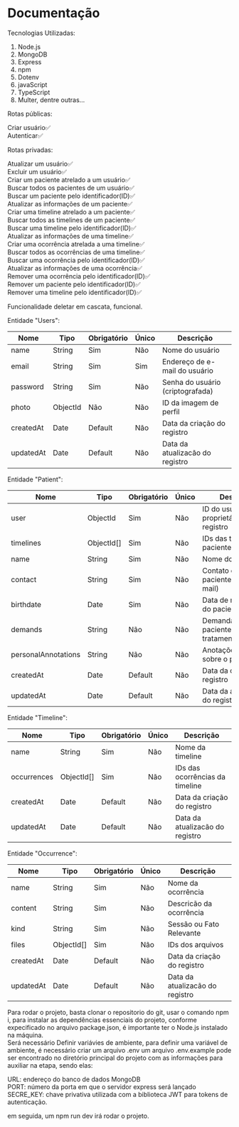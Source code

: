 ﻿# Documentação

Tecnologias Utilizadas:

1. Node.js
2. MongoDB
3. Express
4. npm
5. Dotenv
6. javaScript
7. TypeScript
8. Multer, dentre outras...

Rotas públicas:

Criar usuário:white_check_mark:<br />
Autenticar:white_check_mark:<br />

Rotas privadas:

Atualizar um usuário:white_check_mark:<br />
Excluir um usuário:white_check_mark:<br />
Criar um paciente atrelado a um usuário:white_check_mark:<br />
Buscar todos os pacientes de um usuário:white_check_mark:<br />
Buscar um paciente pelo identificador(ID):white_check_mark:<br />
Atualizar as informações de um paciente:white_check_mark:<br />
Criar uma timeline atrelado a um paciente:white_check_mark:<br />
Buscar todos as timelines de um paciente:white_check_mark:<br />
Buscar uma timeline pelo identificador(ID):white_check_mark:<br />
Atualizar as informações de uma timeline:white_check_mark:<br />
Criar uma ocorrência atrelada a uma timeline:white_check_mark:<br />
Buscar todos as ocorrências de uma timeline:white_check_mark:<br />
Buscar uma ocorrência pelo identificador(ID):white_check_mark:<br />
Atualizar as informações de uma ocorrência:white_check_mark:<br />
Remover uma ocorrência pelo identificador(ID):white_check_mark:<br />
Remover um paciente pelo identificador(ID):white_check_mark:<br />
Remover uma timeline pelo identificador(ID):white_check_mark:<br />

Funcionalidade deletar em cascata, funcional.

Entidade "Users":

Nome | Tipo |	Obrigatório |	Único |	Descrição
| --- | --- | --- | --- | --- |
name	| String |	Sim	| Não |	Nome  do  usuário
email |	String |	Sim |	Sim |	Endereço de e-mail do  usuário
password |	String |	Sim |	Não |	Senha do usuário (criptografada)
photo |	ObjectId |	Não |	Não |	ID da imagem de perfil
createdAt |	Date |	Default |	Não |	Data da criação do registro
updatedAt |	Date |	Default |	Não |	Data da atualizacão do registro

Entidade "Patient":

Nome |	Tipo |	Obrigatório |	Único |	Descrição
| --- | --- | --- | --- | --- |
user |	ObjectId |	Sim |	Não |	ID do usuário proprietário do registro
timelines |	ObjectId[] |	Sim |	Não |	IDs das timelines do paciente
name |	String |	Sim |	Não |	Nome  do paciente
contact |	String |	Sim |	Não |	Contato do paciente(TelefoneE-mail)
birthdate |	Date |	Sim |	Não |	Data de nascimento do paciente
demands |	String |	Não |	Não |	Demandas do paciente para tratamento
personalAnnotations |	String |	Não |	Não |	Anotações pessoais sobre o paciente
createdAt |	Date |	Default |	Não |	Data da criação do registro
updatedAt |	Date |	Default |	Não |	Data da atualizacão do registro

Entidade "Timeline":

Nome |	Tipo |	Obrigatório |	Único |	Descrição
| --- | --- | --- | --- | --- |
name |	String |	Sim |	Não |	Nome da timeline
occurrences |	ObjectId[] |	Sim |	Não |	IDs das ocorrências da timeline
createdAt |	Date |	Default |	Não |	Data da criação do registro
updatedAt |	Date |	Default |	Não |	Data da atualizacão do registro

Entidade "Occurrence":

Nome |	Tipo |	Obrigatório |	Único |	Descrição
| --- | --- | --- | --- | --- |
name |	String |	Sim |	Não |	Nome da ocorrência
content |	String |	Sim |	Não |	Descricão da ocorrência
kind |	String |	Sim |	Não |	Sessão ou Fato Relevante
files |	ObjectId[] |	Sim |	Não |	IDs dos arquivos
createdAt |	Date |	Default |	Não |	Data da criação do registro
updatedAt |	Date |	Default |	Não |	Data da atualizacão do registro


Para rodar o projeto, basta clonar o repositorio do git, usar o comando npm i, para instalar as dependências essenciais do projeto, conforme expecificado no arquivo package.json, é importante ter o Node.js instalado na máquina.<br />
Será necessário Definir variávies de ambiente, para definir uma variável de ambiente, é necessário criar um arquivo .env um arquivo .env.example pode ser encontrado no diretório principal do projeto com as informações para auxiliar na etapa, sendo elas:<br />

URL: endereço do banco de dados MongoDB<br />
PORT: número da porta em que o servidor express será lançado<br />
SECRE_KEY: chave privativa utilizada com a biblioteca JWT para tokens de autenticação.<br />

em seguida, um npm run dev irá rodar o projeto.<br />




